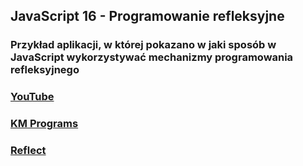## JavaScript 16 - Programowanie refleksyjne

### Przykład aplikacji, w której pokazano w jaki sposób w JavaScript wykorzystywać mechanizmy programowania refleksyjnego

### [YouTube](https://www.youtube.com/watch?v=YgitRbbtmdE&list=PLCXqHvi_kahxT4VlB0TCQO0IjzocREcII&index=16&ab_channel=KMPROGRAMSKrzysztofMakowski)
### [KM Programs](https://km-programs.pl/)
### [Reflect](https://developer.mozilla.org/en-US/docs/Web/JavaScript/Reference/Global_Objects/Reflect)
